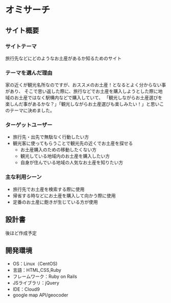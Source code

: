 # オミサーチ

## サイト概要

### サイトテーマ
旅行先などにどのようなお土産があるか知るためのサイト


### テーマを選んだ理由
家の近くが観光名所なのですが、おススメのお土産！となるとよく分からない事があり、
そこで思い返した際に、旅行などでお土産を購入しようとした際に地域のお土産ではなく駅構内などで購入していて、
「観光しながらお土産選びを楽しんだ事があるかな？」「観光しながらお土産選びも楽しみたい！」と思いこのテーマに決めました。


### ターゲットユーザー
  - 旅行先・出先で無駄なく行動したい方
  - 観光客に使ってもらうことで観光先の近くでお土産を探せる
    - お土産購入のための移動したくない方
    - 観光している地域内のお土産を購入したい方
    - 自身が住んでいる地域の人気なお土産を知りたい方

### 主な利用シーン
  - 旅行先でお土産を検索する際に使用
  - 帰省する時などにお土産を購入して向かう際に使用
  - 定番のお土産に飽きが生じている方が使用

## 設計書
後ほど作成予定

## 開発環境
- OS：Linux（CentOS)
- 言語：HTML,CSS,Ruby
- フレームワーク：Ruby on Rails
- JSライブラリ：jQuery
- IDE：Cloud9
- google map API/geocoder

